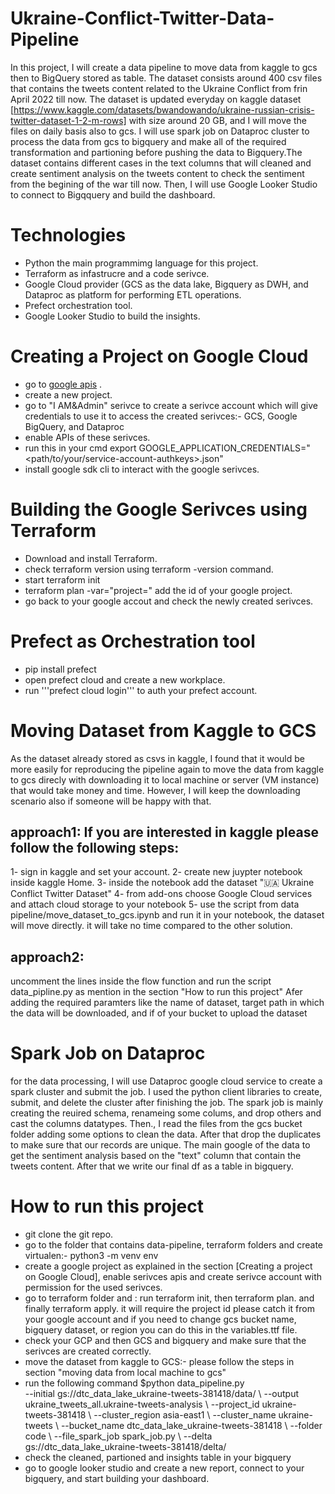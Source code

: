 # Ukraine-Conflict-Twitter-Data-Pipeline
In this project, I will create a data pipeline to move data from kaggle to gcs then to BigQuery stored as table. The dataset consists around 400 csv files that contains the tweets content related to the Ukraine Conflict from frin April 2022 till now. The dataset is updated everyday on kaggle dataset [https://www.kaggle.com/datasets/bwandowando/ukraine-russian-crisis-twitter-dataset-1-2-m-rows] with size around 20 GB,  and I will move the files on daily basis also to gcs. I will use spark job on Dataproc cluster to process the data from gcs to bigquery and make all of the required transformation and partioning before pushing the data to Bigquery.The dataset contains different cases in the text columns that will cleaned and create sentiment analysis on the tweets content to check the sentiment from the begining of the war till now. Then, I will use Google Looker Studio to connect to Bigqquery and build the dashboard. 

# Technologies
- Python the main programmimg language for this project.
- Terraform as infastrucre and a code serivce.
- Google Cloud provider (GCS as the data lake, Bigquery as DWH, and Dataproc as platform for performing ETL operations.
- Prefect orchestration tool.
- Google Looker Studio to build the insights.

# Creating a Project on Google Cloud
- go to [google apis](https://cloud.google.com/) .
- create a new project.
- go to "I AM&Admin" serivce to create a serivce account which will give credentials to use it to access the created serivces:- GCS, Google BigQuery, and Dataproc
- enable APIs of these serivces.
- run this in your cmd export GOOGLE_APPLICATION_CREDENTIALS="<path/to/your/service-account-authkeys>.json"
- install google sdk cli to interact with the google serivces.

# Building the Google Serivces using Terraform
- Download and install Terraform.
- check terraform version using terraform -version command. 
- start terraform init
- terraform plan -var="project=<your-gcp-project-id>" add the id of your google project.
- go back to your google accout and check the newly created serivces.

# Prefect as Orchestration tool
- pip install prefect
- open prefect cloud and create a new workplace.
- run '''prefect cloud login''' to auth your prefect account.

# Moving Dataset from Kaggle to GCS
As the dataset already stored as csvs in kaggle, I found that it would be more easily for reproducing the pipeline again to move the data from kaggle to gcs direcly with downloading it to local machine or server (VM instance) that would take money and time. However, I will keep the downloading scenario also if someone will be happy with that.
## approach1: If you are interested in kaggle please follow the following steps:
1- sign in kaggle and set your account.
2- create new juypter notebook inside kaggle Home.
3- inside the notebook add the dataset "🇺🇦 Ukraine Conflict Twitter Dataset"
4- from add-ons choose Google Cloud services and attach cloud storage to your notebook
5- use the script from data pipeline/move_dataset_to_gcs.ipynb and run it in your notebook, the dataset will move directly. it will take no time compared to the other solution.

## approach2: 
uncomment the lines inside the flow function and run the script data_pipline.py as mention in the section "How to run this project" Afer adding the required paramters like the name of dataset, target path in which the data will be downloaded, and if of your bucket to upload the dataset

# Spark Job on Dataproc
for the data processing, I will use Dataproc google cloud service to create a spark cluster and submit the job. 
 I used the python client libraries to create, submit, and delete the cluster after finishing the job. The spark job is mainly creating the reuired schema, renameing some colums, and drop others and cast the columns datatypes. Then., I read the files from the gcs bucket folder adding some options to clean the data. After that drop the duplicates to make sure that our records are unique. The main google of the data to get the sentiment analysis based on the "text" column that contain the tweets content. After that we write our final df as a table in bigquery.
  
# How to run this project
- git clone the git repo.
- go to the folder that contains data-pipeline, terraform folders and create virtualen:- python3 -m venv env
- create a google project as explained in the section [Creating a project on Google Cloud], enable serivces apis and create serivce account with permission for the used serivces.
- go to terraform folder and : run terraform init, then terraform plan. and finally terraform apply. it will require the project id please catch it from your google account and if you need to change gcs bucket name, bigquery dataset, or region you can do this in the variables.ttf file. 
- check your GCP and then GCS and bigquery and make sure that the serivces are created correctly.
- move the dataset from kaggle to GCS:- please follow the steps in section "moving data from local machine to gcs"
- run the following command 
  $python data_pipeline.py \
        --initial gs://dtc_data_lake_ukraine-tweets-381418/data/ \  <!-- This is the intial load path of the dataset after uploading it -->
        --output ukraine_tweets_all.ukraine-tweets-analysis \  <!-- This is the output of the bigquery table -->
        --project_id ukraine-tweets-381418 \ <!-- project id -->
        --cluster_region asia-east1 \ <!-- the cluster region that will run the spark job on it -->
        --cluster_name ukraine-tweets \ <!-- the cluster name that will run the spark job on it -->
        --bucket_name dtc_data_lake_ukraine-tweets-381418 \ <!-- the bucket name that contains the data folder -->
        --folder code \ <!-- the folder inside the bucket that contains the spark_job.py, load.csv, and startup.sh files -->
        --file_spark_job spark_job.py \ <!-- the name of the spark job file -->
        --delta gs://dtc_data_lake_ukraine-tweets-381418/delta/ <!-- the path of the delta load files -->
- check the cleaned, partioned and insights table in your bigquery
- go to google looker studio and create a new report, connect to your bigquery, and start building your dashboard.

